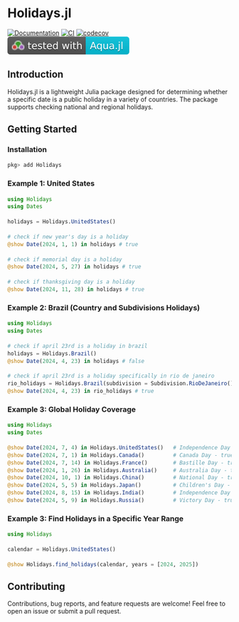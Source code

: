 # Holidays.jl

[![Documentation](https://img.shields.io/badge/docs-dev-blue.svg)](https://raphasampaio.github.io/Holidays.jl/dev)
[![CI](https://github.com/raphasampaio/Holidays.jl/actions/workflows/CI.yml/badge.svg)](https://github.com/raphasampaio/Holidays.jl/actions/workflows/CI.yml)
[![codecov](https://codecov.io/gh/raphasampaio/Holidays.jl/graph/badge.svg?token=bM7aXQsSOZ)](https://codecov.io/gh/raphasampaio/Holidays.jl)
[![Aqua](https://raw.githubusercontent.com/JuliaTesting/Aqua.jl/master/badge.svg)](https://github.com/JuliaTesting/Aqua.jl)

## Introduction

Holidays.jl is a lightweight Julia package designed for determining whether a specific date is a public holiday in a variety of countries. The package supports checking national and regional holidays.

## Getting Started

### Installation

```julia
pkg> add Holidays
```

### Example 1: United States

```julia
using Holidays
using Dates

holidays = Holidays.UnitedStates()

# check if new year's day is a holiday
@show Date(2024, 1, 1) in holidays # true

# check if memorial day is a holiday
@show Date(2024, 5, 27) in holidays # true

# check if thanksgiving day is a holiday
@show Date(2024, 11, 28) in holidays # true
```

### Example 2: Brazil (Country and Subdivisions Holidays)

```julia
using Holidays
using Dates

# check if april 23rd is a holiday in brazil
holidays = Holidays.Brazil()
@show Date(2024, 4, 23) in holidays # false

# check if april 23rd is a holiday specifically in rio de janeiro
rio_holidays = Holidays.Brazil(subdivision = Subdivision.RioDeJaneiro())
@show Date(2024, 4, 23) in rio_holidays # true
```

### Example 3: Global Holiday Coverage

```julia
using Holidays
using Dates

@show Date(2024, 7, 4) in Holidays.UnitedStates()   # Independence Day - true
@show Date(2024, 7, 1) in Holidays.Canada()         # Canada Day - true
@show Date(2024, 7, 14) in Holidays.France()        # Bastille Day - true
@show Date(2024, 1, 26) in Holidays.Australia()     # Australia Day - true
@show Date(2024, 10, 1) in Holidays.China()         # National Day - true
@show Date(2024, 5, 5) in Holidays.Japan()          # Children's Day - true
@show Date(2024, 8, 15) in Holidays.India()         # Independence Day - true
@show Date(2024, 5, 9) in Holidays.Russia()         # Victory Day - true
```

### Example 3: Find Holidays in a Specific Year Range

```julia
using Holidays

calendar = Holidays.UnitedStates()

@show Holidays.find_holidays(calendar, years = [2024, 2025])
```

## Contributing

Contributions, bug reports, and feature requests are welcome! Feel free to open an issue or submit a pull request.